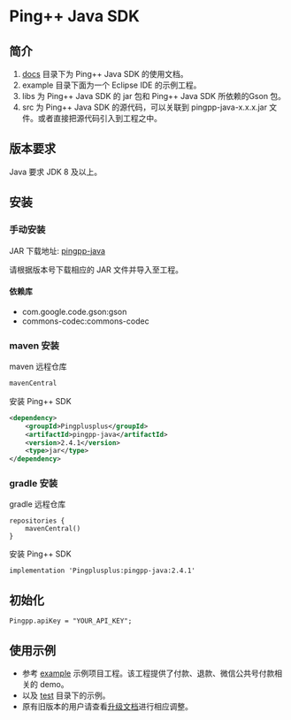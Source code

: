 # Ping++ Java SDK

## 简介

1. [docs](/docs) 目录下为 Ping++ Java SDK 的使用文档。
2. example 目录下面为一个 Eclipse IDE 的示例工程。
3. libs 为 Ping++ Java SDK 的 jar 包和 Ping++ Java SDK 所依赖的Gson 包。
4. src 为 Ping++ Java SDK 的源代码，可以关联到 pingpp-java-x.x.x.jar 文件。或者直接把源代码引入到工程之中。

## 版本要求

Java 要求 JDK 8 及以上。

## 安装

### 手动安装

JAR 下载地址: [pingpp-java](https://mvnrepository.com/artifact/com.pingxx/pingpp-java)

请根据版本号下载相应的 JAR 文件并导入至工程。

#### 依赖库

- com.google.code.gson:gson
- commons-codec:commons-codec

### maven 安装

maven 远程仓库

``` xml
mavenCentral
```

安装 Ping++ SDK

``` xml
<dependency>
    <groupId>Pingplusplus</groupId>
    <artifactId>pingpp-java</artifactId>
    <version>2.4.1</version>
    <type>jar</type>
</dependency>
```

### gradle 安装

gradle 远程仓库

```
repositories {
    mavenCentral()
}
```

安装 Ping++ SDK

```
implementation 'Pingplusplus:pingpp-java:2.4.1'
```

## 初始化

```
Pingpp.apiKey = "YOUR_API_KEY";
```

## 使用示例

- 参考 [example](/example) 示例项目工程。该工程提供了付款、退款、微信公共号付款相关的 demo。
- 以及 [test](/src/test/java/com/pingplusplus) 目录下的示例。
- 原有旧版本的用户请查看[升级文档](/docs/update/)进行相应调整。
